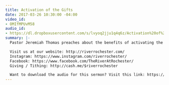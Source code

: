 ```yaml
---
title: Activation of the Gifts
date: 2017-03-26 10:30:00 -04:00
video_id:
- OMIfMPUvM58
audio_id:
- https://dl.dropboxusercontent.com/s/lvyoq2jju1q4q6z/Activation%20of%20the%20Gifts.mp3?dl=0
summary: |-
  Pastor Jeremiah Thomas preaches about the benefits of activating the Gifts of the Spirit in your own love, and the cost of what it takes to keep them.

  Visit us at our website: http://riverrochester.com/
  Instagram: https://www.instagram.com/riverrochester/
  Facebook: https://www.facebook.com/TheRiverAtRochester/
  Giving / Tithing: http://cash.me/$riverrochester

  Want to download the audio for this sermon? Visit this link: https://riverrochester.com/sermons/activation-of-the-gifts and follow the instructions
---
```


